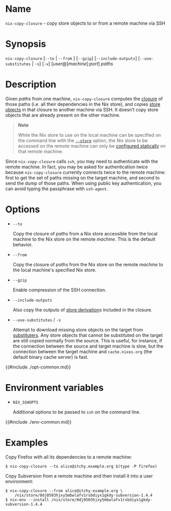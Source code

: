 # Name

`nix-copy-closure` - copy store objects to or from a remote machine via SSH

# Synopsis

`nix-copy-closure`
  [`--to` | `--from` ]
  [`--gzip`]
  [`--include-outputs`]
  [`--use-substitutes` | `-s`]
  [`-v`]
  [_user_@]_machine_[:_port_] _paths_

# Description

Given _paths_ from one machine, `nix-copy-closure` computes the [closure](@docroot@/glossary.md#gloss-closure) of those paths (i.e. all their dependencies in the Nix store), and copies [store objects](@docroot@/glossary.md#gloss-store-object) in that closure to another machine via SSH.
It doesn’t copy store objects that are already present on the other machine.

> **Note**
>
> While the Nix store to use on the local machine can be specified on the command line with the [`--store`](@docroot@/command-ref/conf-file.md#conf-store) option, the Nix store to be accessed on the remote machine can only be [configured statically](@docroot@/command-ref/conf-file.md#configuration-file) on that remote machine.

Since `nix-copy-closure` calls `ssh`, you may need to authenticate with the remote machine.
In fact, you may be asked for authentication _twice_ because `nix-copy-closure` currently connects twice to the remote machine: first to get the set of paths missing on the target machine, and second to send the dump of those paths.
When using public key authentication, you can avoid typing the passphrase with `ssh-agent`.

# Options

  - `--to`

    Copy the closure of _paths_ from a Nix store accessible from the local machine to the Nix store on the remote _machine_.
    This is the default behavior.

  - `--from`

    Copy the closure of _paths_ from the Nix store on the remote _machine_ to the local machine's specified Nix store.

  - `--gzip`

    Enable compression of the SSH connection.

  - `--include-outputs`

    Also copy the outputs of [store derivation]s included in the closure.

    [store derivation]: @docroot@/glossary.md#gloss-store-derivation

  - `--use-substitutes` / `-s`

    Attempt to download missing store objects on the target from [substituters](@docroot@/command-ref/conf-file.md#conf-substituters).
    Any store objects that cannot be substituted on the target are still copied normally from the source.
    This is useful, for instance, if the connection between the source and target machine is slow, but the connection between the target machine and `cache.nixos.org` (the default binary cache server) is fast.

{{#include ./opt-common.md}}

# Environment variables

  - `NIX_SSHOPTS`

    Additional options to be passed to `ssh` on the command line.

{{#include ./env-common.md}}

# Examples

Copy Firefox with all its dependencies to a remote machine:

```console
$ nix-copy-closure --to alice@itchy.example.org $(type -P firefox)
```

Copy Subversion from a remote machine and then install it into a user
environment:

```console
$ nix-copy-closure --from alice@itchy.example.org \
    /nix/store/0dj0503hjxy5mbwlafv1rsbdiyx1gkdy-subversion-1.4.4
$ nix-env --install /nix/store/0dj0503hjxy5mbwlafv1rsbdiyx1gkdy-subversion-1.4.4
```
